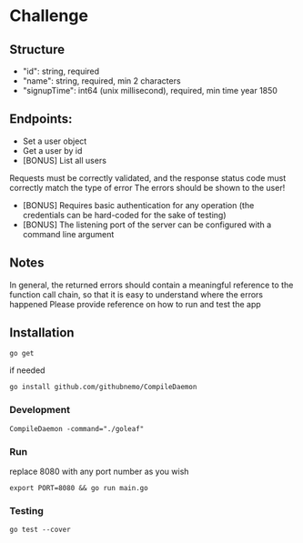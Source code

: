 # Challenge

## Structure

-   "id": string, required
-   "name": string, required, min 2 characters
-   "signupTime": int64 (unix millisecond), required, min time year 1850

## Endpoints:

-   Set a user object
-   Get a user by id
-   [BONUS] List all users

Requests must be correctly validated, and the response status code must correctly match the type of error
The errors should be shown to the user!

-   [BONUS] Requires basic authentication for any operation (the credentials can be hard-coded for the sake of testing)
-   [BONUS] The listening port of the server can be configured with a command line argument

## Notes

In general, the returned errors should contain a meaningful reference to the function call chain, so that it is easy to understand where the errors happened
Please provide reference on how to run and test the app

## Installation

```
go get
```

if needed

```
go install github.com/githubnemo/CompileDaemon
```

### Development

```
CompileDaemon -command="./goleaf"
```

### Run

replace 8080 with any port number as you wish

```
export PORT=8080 && go run main.go
```

### Testing

```
go test --cover
```
